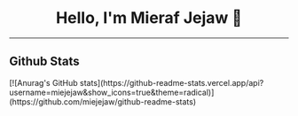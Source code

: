 <h1 align="center" style="margin-top: 50px;">
  <b>Hello, I'm Mieraf Jejaw 👋</b>
</h1>
<hr />

<h2>Github Stats</h2>
[![Anurag's GitHub stats](https://github-readme-stats.vercel.app/api?username=miejejaw&show_icons=true&theme=radical)](https://github.com/miejejaw/github-readme-stats)

